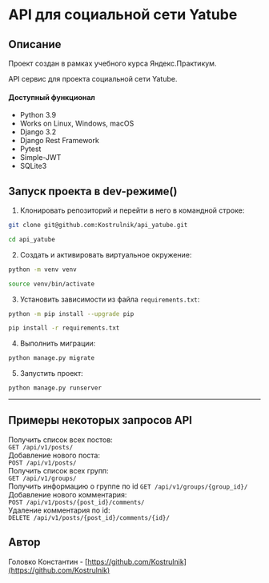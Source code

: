# API для социальной сети Yatube

## Описание
Проект создан в рамках учебного курса Яндекс.Практикум.

API сервис для проекта социальной сети Yatube.



#### Доступный функционал
- Python 3.9
- Works on Linux, Windows, macOS
- Django 3.2
- Django Rest Framework
- Pytest
- Simple-JWT
- SQLite3


Запуск проекта в dev-режиме()
----------

1. Клонировать репозиторий и перейти в него в командной строке:
```bash
git clone git@github.com:Kostrulnik/api_yatube.git

cd api_yatube
```
2. Cоздать и активировать виртуальное окружение:
```bash
python -m venv venv

source venv/bin/activate
```
3. Установить зависимости из файла ```requirements.txt```:
```bash
python -m pip install --upgrade pip

pip install -r requirements.txt
```
4. Выполнить миграции:
```bash
python manage.py migrate
```
5. Запустить проект:
```bash
python manage.py runserver
```
----------
Примеры некоторых запросов API
----------
Получить список всех постов:  
``` GET /api/v1/posts/ ```  
Добавление нового поста:  
``` POST /api/v1/posts/ ```   
Получить список всех групп:  
``` GET /api/v1/groups/ ```  
Получить информацию о группе по id
```GET /api/v1/groups/{group_id}/```
Добавление нового комментария:  
``` POST /api/v1/posts/{post_id}/comments/ ```  
Удаление комментария по id:  
``` DELETE /api/v1/posts/{post_id}/comments/{id}/ ```

Автор
----------
Головко Константин - [https://github.com/Kostrulnik](https://github.com/Kostrulnik)